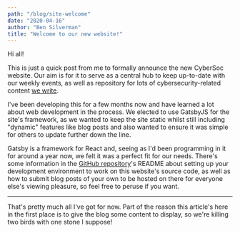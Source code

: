 ```yaml
---
path: "/blog/site-welcome"
date: "2020-04-16"
author: "Ben Silverman"
title: "Welcome to our new website!"
---
```


Hi all!

This is just a quick post from me to formally announce the new CyberSoc website. Our aim is for it to serve as a central hub to keep up-to-date with our weekly events, as well as repository for lots of cybersecurity-related content [we write](https://cybersoc.co.uk/blog).

I've been developing this for a few months now and have learned a lot about web development in the process. We elected to use GatsbyJS for the site's framework, as we wanted to keep the site static whilst still including "dynamic" features like blog posts and also wanted to ensure it was simple for others to update further down the line.

Gatsby is a framework for React and, seeing as I'd been programming in it for around a year now, we felt it was a perfect fit for our needs. There's some information in the [GitHub repository](https://github.com/CyberSocYork/cybersocyork.github.io)'s README about setting up your development environment to work on this website's source code, as well as how to submit blog posts of your own to be hosted on there for everyone else's viewing pleasure, so feel free to peruse if you want.

***

That's pretty much all I've got for now. Part of the reason this article's here in the first place is to give the blog some content to display, so we're killing two birds with one stone I suppose!